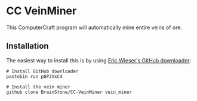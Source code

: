 # CC VeinMiner

This ComputerCraft program will automatically mine entire veins of ore.

## Installation

The easiest way to install this is by
using [Eric Wieser's GitHub downloader](https://github.com/eric-wieser/computercraft-github):

```shell
# Install GitHub downloader
pastebin run p8PJVxC4

# Install the vein miner
github clone BrainStone/CC-VeinMiner vein_miner
```
